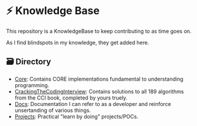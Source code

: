 # ⚡ Knowledge Base
This repository is a KnowledgeBase to keep contributing to as time goes on.

As I find blindspots in my knowledge, they get added here.

## 🗃️ Directory 
* [Core](./Core): Contains CORE implementations fundamental to understanding programming.
* [CrackingTheCodingInterview](./CrackingTheCodingInterview): Contains solutions to all 189 algorithms from the CCI book, completed by yours truely.
* [Docs](./Docs): Documentation I can refer to as a developer and reinforce unsertanding of various things.
* [Projects](./Project): Practical "learn by doing" projects/POCs.

